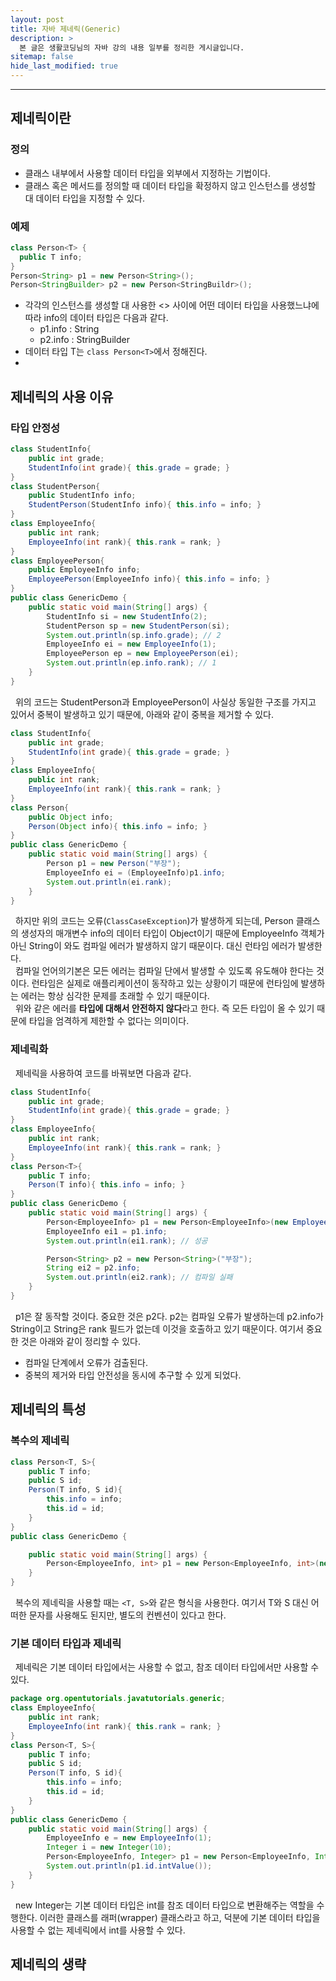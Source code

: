 ```yaml
---
layout: post
title: 자바 제네릭(Generic)
description: >
  본 글은 생활코딩님의 자바 강의 내용 일부를 정리한 게시글입니다.
sitemap: false
hide_last_modified: true
---
```


---

## 제네릭이란

### 정의

- 클래스 내부에서 사용할 데이터 타입을 외부에서 지정하는 기법이다.
- 클래스 혹은 메서드를 정의할 때 데이터 타입을 확정하지 않고 인스턴스를 생성할 대 데이터 타입을 지정할 수 있다.

### 예제

```java
class Person<T> {
  public T info;
}
Person<String> p1 = new Person<String>();
Person<StringBuilder> p2 = new Person<StringBuildr>();
```

- 각각의 인스턴스를 생성할 대 사용한 <> 사이에 어떤 데이터 타입을 사용했느냐에 따라 info의 데이터 타입은 다음과 같다.
  - p1.info : String
  - p2.info : StringBuilder
- 데이터 타입 T는 `class Person<T>`에서 정해진다.
-

## 제네릭의 사용 이유

### 타입 안정성

```java
class StudentInfo{
    public int grade;
    StudentInfo(int grade){ this.grade = grade; }
}
class StudentPerson{
    public StudentInfo info;
    StudentPerson(StudentInfo info){ this.info = info; }
}
class EmployeeInfo{
    public int rank;
    EmployeeInfo(int rank){ this.rank = rank; }
}
class EmployeePerson{
    public EmployeeInfo info;
    EmployeePerson(EmployeeInfo info){ this.info = info; }
}
public class GenericDemo {
    public static void main(String[] args) {
        StudentInfo si = new StudentInfo(2);
        StudentPerson sp = new StudentPerson(si);
        System.out.println(sp.info.grade); // 2
        EmployeeInfo ei = new EmployeeInfo(1);
        EmployeePerson ep = new EmployeePerson(ei);
        System.out.println(ep.info.rank); // 1
    }
}
```

&nbsp; 위의 코드는 StudentPerson과 EmployeePerson이 사실상 동일한 구조를 가지고 있어서 중복이 발생하고 있기 때문에, 아래와 같이 중복을 제거할 수 있다.

```java
class StudentInfo{
    public int grade;
    StudentInfo(int grade){ this.grade = grade; }
}
class EmployeeInfo{
    public int rank;
    EmployeeInfo(int rank){ this.rank = rank; }
}
class Person{
    public Object info;
    Person(Object info){ this.info = info; }
}
public class GenericDemo {
    public static void main(String[] args) {
        Person p1 = new Person("부장");
        EmployeeInfo ei = (EmployeeInfo)p1.info;
        System.out.println(ei.rank);
    }
}
```

&nbsp; 하지만 위의 코드는 오류(`ClassCaseException`)가 발생하게 되는데, Person 클래스의 생성자의 매개변수 info의 데이터 타입이 Object이기 때문에 EmployeeInfo 객체가 아닌 String이 와도 컴파일 에러가 발생하지 않기 때문이다. 대신 런타임 에러가 발생한다.
<br>
&nbsp; 컴파일 언어의기본은 모든 에러는 컴파일 단에서 발생할 수 있도록 유도해야 한다는 것이다. 런타임은 실제로 애플리케이션이 동작하고 있는 상황이기 때문에 런타임에 발생하는 에러는 항상 심각한 문제를 초래할 수 있기 때문이다.
<br>
&nbsp; 위와 같은 에러를 **타입에 대해서 안전하지 않다**라고 한다. 즉 모든 타입이 올 수 있기 때문에 타입을 엄격하게 제한할 수 없다는 의미이다.

### 제네릭화

&nbsp; 제네릭을 사용하여 코드를 바꿔보면 다음과 같다.

```java
class StudentInfo{
    public int grade;
    StudentInfo(int grade){ this.grade = grade; }
}
class EmployeeInfo{
    public int rank;
    EmployeeInfo(int rank){ this.rank = rank; }
}
class Person<T>{
    public T info;
    Person(T info){ this.info = info; }
}
public class GenericDemo {
    public static void main(String[] args) {
        Person<EmployeeInfo> p1 = new Person<EmployeeInfo>(new EmployeeInfo(1));
        EmployeeInfo ei1 = p1.info;
        System.out.println(ei1.rank); // 성공

        Person<String> p2 = new Person<String>("부장");
        String ei2 = p2.info;
        System.out.println(ei2.rank); // 컴파일 실패
    }
}
```

&nbsp; p1은 잘 동작할 것이다. 중요한 것은 p2다. p2는 컴파일 오류가 발생하는데 p2.info가 String이고 String은 rank 필드가 없는데 이것을 호출하고 있기 때문이다. 여기서 중요한 것은 아래와 같이 정리할 수 있다.

- 컴파일 단계에서 오류가 검출된다.
- 중복의 제거와 타입 안전성을 동시에 추구할 수 있게 되었다.

## 제네릭의 특성

### 복수의 제네릭

```java
class Person<T, S>{
    public T info;
    public S id;
    Person(T info, S id){
        this.info = info;
        this.id = id;
    }
}
public class GenericDemo {

    public static void main(String[] args) {
        Person<EmployeeInfo, int> p1 = new Person<EmployeeInfo, int>(new EmployeeInfo(1), 1);
    }
}
```

&nbsp; 복수의 제네릭을 사용할 때는 `<T, S>`와 같은 형식을 사용한다. 여기서 T와 S 대신 어떠한 문자를 사용해도 된지만, 별도의 컨벤션이 있다고 한다.

### 기본 데이터 타입과 제네릭

&nbsp; 제네릭은 기본 데이터 타입에서는 사용할 수 없고, 참조 데이터 타입에서만 사용할 수 있다.

```java
package org.opentutorials.javatutorials.generic;
class EmployeeInfo{
    public int rank;
    EmployeeInfo(int rank){ this.rank = rank; }
}
class Person<T, S>{
    public T info;
    public S id;
    Person(T info, S id){
        this.info = info;
        this.id = id;
    }
}
public class GenericDemo {
    public static void main(String[] args) {
        EmployeeInfo e = new EmployeeInfo(1);
        Integer i = new Integer(10);
        Person<EmployeeInfo, Integer> p1 = new Person<EmployeeInfo, Integer>(e, i);
        System.out.println(p1.id.intValue());
    }
}
```

&nbsp; new Integer는 기본 데이터 타입은 int를 참조 데이터 타입으로 변환해주는 역할을 수행한다. 이러한 클래스를 래퍼(wrapper) 클래스라고 하고, 덕분에 기본 데이터 타입을 사용할 수 없는 제네릭에서 int를 사용할 수 있다.

## 제네릭의 생략
